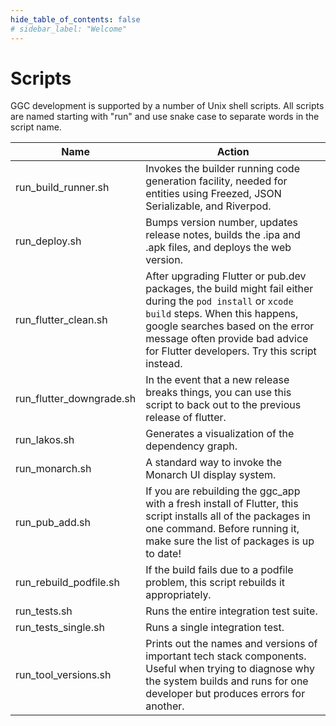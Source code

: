 ```yaml
---
hide_table_of_contents: false
# sidebar_label: "Welcome"
---
```


# Scripts

GGC development is supported by a number of Unix shell scripts. All scripts are named starting with "run" and use snake case to separate words in the script name.  

| Name                 | Action                                                                                                                                                                                                                                                            |
|----------------------|-------------------------------------------------------------------------------------------------------------------------------------------------------------------------------------------------------------------------------------------------------------------|
| run_build_runner.sh  | Invokes the builder running code generation facility, needed for entities using Freezed, JSON Serializable, and Riverpod.                                                                                                                                         |
| run_deploy.sh | Bumps version number, updates release notes, builds the .ipa and .apk files, and deploys the web version.                                                                                                                                                         |
| run_flutter_clean.sh | After upgrading Flutter or pub.dev packages, the build might fail either during the `pod install` or `xcode build` steps. When this happens, google searches based on the error message often provide bad advice for Flutter developers. Try this script instead. |
| run_flutter_downgrade.sh | In the event that a new release breaks things, you can use this script to back out to the previous release of flutter.                                                                                                                                            |
| run_lakos.sh | Generates a visualization of the dependency graph.                                                                                                                                                                                                                |
| run_monarch.sh       | A standard way to invoke the Monarch UI display system.                                                                                                                                                                                                           |
| run_pub_add.sh       | If you are rebuilding the ggc_app with a fresh install of Flutter, this script installs all of the packages in one command. Before running it, make sure the list of packages is up to date!                                                                      |
| run_rebuild_podfile.sh | If the build fails due to a podfile problem, this script rebuilds it appropriately.                                                                                                                                                                               |
| run_tests.sh | Runs the entire integration test suite.                                                                                                                                                                                                                           |
| run_tests_single.sh | Runs a single integration test. |
| run_tool_versions.sh | Prints out the names and versions of important tech stack components. Useful when trying to diagnose why the system builds and runs for one developer but produces errors for another.                                                                            |                                                 |
